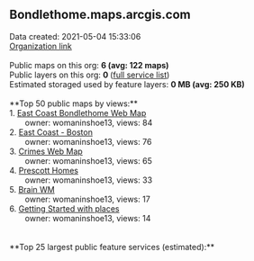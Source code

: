 <h2>Bondlethome.maps.arcgis.com</h2> Data created: 2021-05-04 15:33:06 <br /><a target='new' href='https://Bondlethome.maps.arcgis.com'>Organization link</a><br /><br />Public maps on this org: <b>6 (avg: 122 maps)</b><br />Public layers on this org: <b>0 </b>(<a target='new' href='https://services.arcgis.com/EcQ9mNQfXgrrS9lP/ArcGIS/rest/services'>full service list</a>)<br />Estimated storaged used by feature layers: <b>0 MB (avg: 250 KB)</b><br /><br />**Top 50 public maps by views:**<br />  1. <a target='new' href='https://www.arcgis.com/home/item.html?id=89ee7ea916e244e5bee026d233397387'>East Coast Bondlethome Web Map</a> <br />  &nbsp;&nbsp;&nbsp;&nbsp; &nbsp;&nbsp;owner: womaninshoe13, views: 84<br />  2. <a target='new' href='https://www.arcgis.com/home/item.html?id=e97f016a99e44e678f1b7af00ad12981'>East Coast - Boston</a> <br />  &nbsp;&nbsp;&nbsp;&nbsp; &nbsp;&nbsp;owner: womaninshoe13, views: 76<br />  3. <a target='new' href='https://www.arcgis.com/home/item.html?id=129a776b5f514f00b2868c3f7850f9fe'>Crimes Web Map</a> <br />  &nbsp;&nbsp;&nbsp;&nbsp; &nbsp;&nbsp;owner: womaninshoe13, views: 65<br />  4. <a target='new' href='https://www.arcgis.com/home/item.html?id=959bfe5940904016a31c9a069e6ab9e1'>Prescott Homes</a> <br />  &nbsp;&nbsp;&nbsp;&nbsp; &nbsp;&nbsp;owner: womaninshoe13, views: 33<br />  5. <a target='new' href='https://www.arcgis.com/home/item.html?id=b0ae90351fd845f99f4f2ff176d0f1c8'>Brain WM</a> <br />  &nbsp;&nbsp;&nbsp;&nbsp; &nbsp;&nbsp;owner: womaninshoe13, views: 17<br />  6. <a target='new' href='https://www.arcgis.com/home/item.html?id=9bea3c43e5034dc086deff487356eb7c'>Getting Started with places</a> <br />  &nbsp;&nbsp;&nbsp;&nbsp; &nbsp;&nbsp;owner: womaninshoe13, views: 14<br /><br /><br />**Top 25 largest public feature services (estimated):**<br />